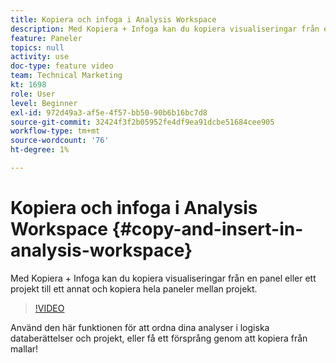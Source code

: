 ```yaml
---
title: Kopiera och infoga i Analysis Workspace
description: Med Kopiera + Infoga kan du kopiera visualiseringar från en panel eller ett projekt till ett annat och kopiera hela paneler mellan projekt.
feature: Paneler
topics: null
activity: use
doc-type: feature video
team: Technical Marketing
kt: 1698
role: User
level: Beginner
exl-id: 972d49a3-af5e-4f57-bb50-90b6b16bc7d8
source-git-commit: 32424f3f2b05952fe4df9ea91dcbe51684cee905
workflow-type: tm+mt
source-wordcount: '76'
ht-degree: 1%

---
```


# Kopiera och infoga i Analysis Workspace {#copy-and-insert-in-analysis-workspace}

Med Kopiera + Infoga kan du kopiera visualiseringar från en panel eller ett projekt till ett annat och kopiera hela paneler mellan projekt.

>[!VIDEO](https://video.tv.adobe.com/v/23230/?quality=12)

Använd den här funktionen för att ordna dina analyser i logiska databerättelser och projekt, eller få ett försprång genom att kopiera från mallar!
